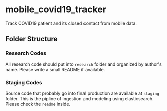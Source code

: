 # mobile_covid19_tracker

Track COVID19 patient and its closed contact from mobile data.

## Folder Structure

### Research Codes

All research code should put into `research` folder and organized by author's name. Please write a small README if available.

### Staging Codes

Source code that probably go into final production are available at `staging` folder. This is the pipline of ingestion and modeling using elasticsearch. Please check the `readme` inside.
